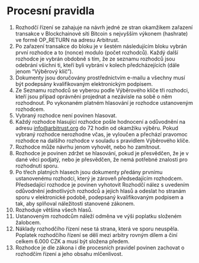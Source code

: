 # Procesní pravidla

1. Rozhodčí řízení se zahajuje na návrh jedné ze stran okamžikem zařazení transakce v Blockchainové síti Bitcoin s nejvyšším výkonem (hashrate) ve formě OP_RETURN na adresu Arbitrust.
2. Po zařazení transakce do bloku je v šestém následujícím bloku vybrán první rozhodce a to (nonce) modulo (počet rozhodců). Každý další rozhodce je vybrán obdobně s tím, že ze seznamu rozhodců jsou odebrání všichni ti, kteří byli vybráni v kolech předcházejících (dále jenom “Výběrový klíč”).
3. Dokumenty jsou doručovány prostřednictvím e-mailu a všechny musí být podepsány kvalifikovaným elektronickým podpisem.
4. Ze Seznamu rozhodců se vyberou podle Výběrového klíče tři rozhodci, kteří jsou případ oprávněni projednat a nezávisle na sobě o něm rozhodnout. Po vykonaném platném hlasování je rozhodce ustanoveným rozhodcem.
5. Vybraný rozhodce není povinen hlasovat.
5. Každý rozhodce hlasující rozhodce pošle hodnocení a odůvodnění na adresu info@arbitrust.org do 72 hodin od okamžiku výběru. Pokud vybraný rozhodce nerozhodne včas, je vyloučen a přechází pravomoc rozhodce na dalšího rozhodce v souladu s pravidlem Výběrového klíče.
6. Rozhodce může návrhu jenom vyhovět, nebo ho zamítnout.
7. Rozhodce je povinen zdržet se hlasování, pokud je přesvědčen, že je v dané věci podjatý, nebo je přesvědčen, že nemá potřebné znalosti pro rozhodnutí sporu.
8. Po třech platných hlasech jsou dokumenty předány prvnímu ustanovenému rozhodci, který je zároveň předsedajícím rozhodcem. Předsedající rozhodce je povinen vyhotovit Rozhodčí nález s uvedením odůvodnění jednotlivých rozhodců a jejich hlasů a odeslat ho stranám sporu v elektronické podobě, podepsaný kvalifikovaným podpisem a tak, aby splňoval náležitosti stanovené zákonem.
9. Rozhoduje většina všech hlasů.
10. Ustanoveným rozhodcům náleží odměna ve výši poplatku složeném žalobcem.
11. Náklady rozhodčího řízení nese tá strana, která ve sporu neuspěla.  Poplatek rozhodčího řízení se dělí mezi arbitry rovným dílem a činí celkem 6.000 CZK a musí být složena předem.
12. Rozhodce je dle zákona i dle procesních pravidel povinen zachovat o rozhodčím řízení a jeho obsahu mlčenlivost.
